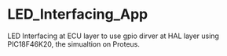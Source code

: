 # LED_Interfacing_App
LED Interfacing at ECU layer to use gpio dirver at HAL layer using PIC18F46K20, the simualtion on Proteus.
